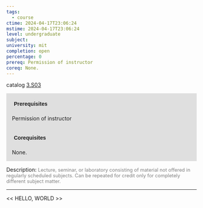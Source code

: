 ```yaml
---
tags:
  - course
ctime: 2024-04-17T23:06:24
mstime: 2024-04-17T23:06:24
level: undergraduate
subject: 
university: mit
completion: open
percentage: 0
prereq: Permission of instructor
coreq: None.
---
```


catalog [3.S03](http://student.mit.edu/catalog/m3b.html#3.S03)

<span style="display: block; padding: 15px; background-color: rgb(100, 100, 100, 0.2);"><font id="m_prereq2992_0" style="display: block; font-family: Arial, sans-serif; font-weight: bold; padding: 5px">Prerequisites</font><br><span id="prereq2992_0">Permission of instructor</span></span>
<span style="display: block; padding: 15px; background-color: rgb(100, 100, 100, 0.2);"><font id="m_coreq2992_0" style="display: block; font-family: Arial, sans-serif; font-weight: bold; padding: 5px">Corequisites</font><br><span id="coreq2992_0">None.</span></span>

<font style="">Description:</font>
<font style="color: grey; font-size: 0.8rem;">Lecture, seminar, or laboratory consisting of material not offered in regularly scheduled subjects. Can be repeated for credit only for completely different subject matter.</font>



---

<< HELLO, WORLD >>
